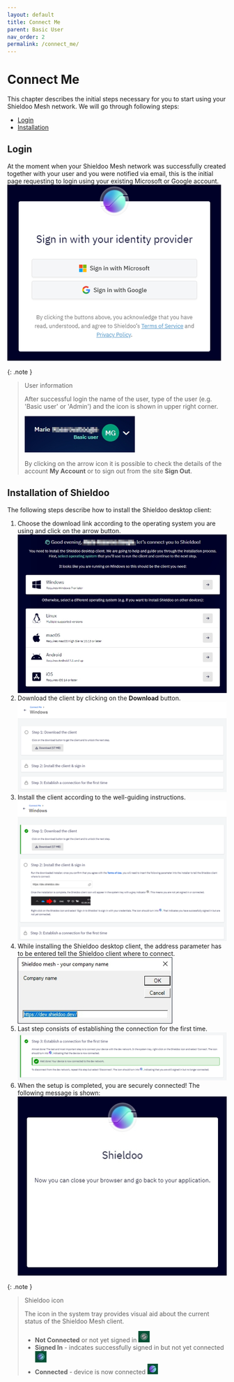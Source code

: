 ```yaml
---
layout: default
title: Connect Me
parent: Basic User
nav_order: 2
permalink: /connect_me/
---
```


# Connect Me
This chapter describes the initial steps necessary for you to start using your Shieldoo Mesh network. We will go through following steps:  
- [Login](/connect_me/#login)
- [Installation](/connect_me/#installation-of-shieldoo)

## Login
At the moment when your Shieldoo Mesh network was successfully created together with your user and you were notified via email, this is the initial page requesting to login using your existing Microsoft or Google account.  
![](../../images/ConnectMe02.png)

{: .note }
> User information
> 
> After successful login the name of the user, type of the user (e.g. 'Basic user' or 'Admin') and the icon is shown in upper right corner.  
> 
> ![](../../images/ConnectMe03.png)
> 
> By clicking on the arrow icon it is possible to check the details of the account __My Account__ or to sign out from the site __Sign Out__.


## Installation of Shieldoo 
The following steps describe how to install the Shieldoo desktop client:
1. Choose the download link according to the operating system you are using and click on the arrow button.
![](../../images/ConnectMe04.png)
2. Download the client by clicking on the __Download__ button.  
![](../../images/ConnectMe05.png)
3. Install the client according to the well-guiding instructions.
![](../../images/ConnectMe06.png)
4. While installing the Shieldoo desktop client, the address parameter has to be entered tell the Shieldoo client where to connect.  
![](../../images/ConnectMe07.png)
5. Last step consists of establishing the connection for the first time. 
![](../../images/ConnectMe08.png)
6. When the setup is completed, you are securely connected! The following message is shown:
![](../../images/ConnectMe09.png)

{: .note }
> Shieldoo icon
> 
> The icon in the system tray provides visual aid about the current status of the Shieldoo Mesh client.  
> 
> - __Not Connected__ or not yet signed in
> ![](../../images/ConnectMe12.png)
> - __Signed In__ - indcates successfully signed in but not yet connected
> ![](../../images/ConnectMe11.png)
> - __Connected__ - device is now connected
> ![](../../images/ConnectMe10.png)